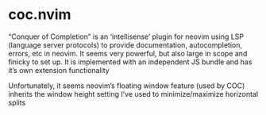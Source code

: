 # coc.nvim

“Conquer of Completion” is an ‘intellisense’ plugin for neovim using LSP \(language server protocols\) to provide documentation, autocompletion, errors, etc in neovim. It seems very powerful, but also large in scope and finicky to set up. It is implemented with an independent JS bundle and has it’s own extension functionality

Unfortunately, it seems neovim’s floating window feature \(used by COC\) inherits the window height setting I’ve used to minimize/maximize horizontal splits

